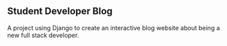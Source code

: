 ## Student Developer Blog

A project using Django to create an interactive blog website about being a new full stack developer.